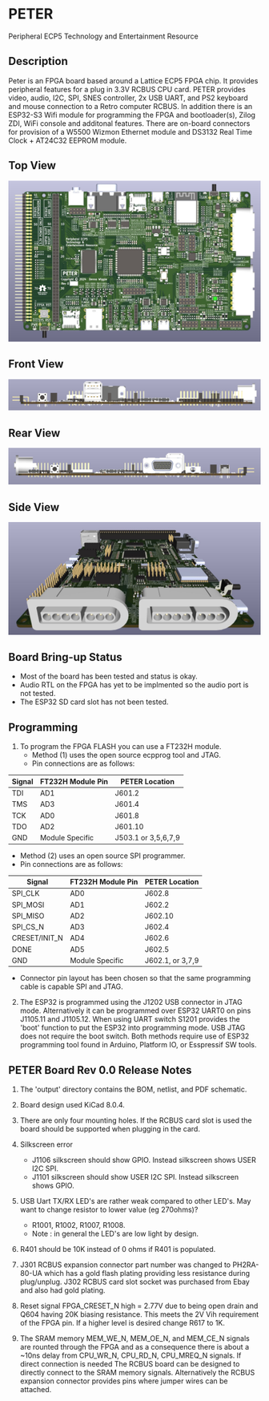 # PETER
Peripheral ECP5 Technology and Entertainment Resource

## Description
Peter is an FPGA board based around a Lattice ECP5 FPGA chip. It provides peripheral features for a plug in 3.3V RCBUS CPU card. PETER provides video, audio, I2C, SPI, SNES controller, 2x USB UART, and PS2 keyboard and mouse connection to a Retro computer RCBUS. In addition there is an ESP32-S3 Wifi module for programming the FPGA and bootloader(s), Zilog ZDI, WiFi console and additonal features. There are on-board connectors for provision of a W5500 Wizmon Ethernet module and DS3132 Real Time Clock + AT24C32 EEPROM module.

## Top View
![PETER Top View Board Image](output/PETER_V0_3d_Top.jpg "Top View of the Peripheral ECP5 Technology and Entertainment Resource board.")

## Front View
![PETER Front View Board Image](output/PETER_V0_3d_Front.jpg "Top View of the Peripheral ECP5 Technology and Entertainment Resource board.")

## Rear View
![PETER Rear View Board Image](output/PETER_V0_3d_Rear.jpg "Top View of the Peripheral ECP5 Technology and Entertainment Resource board.")

## Side View
![PETER Side View Board Image](output/PETER_V0_3d_Side.jpg "Top View of the Peripheral ECP5 Technology and Entertainment Resource board.")

## Board Bring-up Status
   - Most of the board has been tested and status is okay.
   - Audio RTL on the FPGA has yet to be implmented so the audio port is not tested.
   - The ESP32 SD card slot has not been tested.

## Programming
1. To program the FPGA FLASH you can use a FT232H module.
   - Method (1) uses the open source ecpprog tool and JTAG. 
   - Pin connections are as follows:

| Signal        |  FT232H Module Pin  | PETER Location |
| ------------- | ------------------- | ---------------- |
| TDI           | AD1 | J601.2 |
| TMS           | AD3 | J601.4 |
| TCK           | AD0 | J601.8 |
| TDO           | AD2 | J601.10 |
| GND      | Module Specific | J503.1 or 3,5,6,7,9 |

   - Method (2) uses an open source SPI programmer. 
   - Pin connections are as follows:

| Signal        |  FT232H Module Pin  | PETER Location |
| ------------- | ------------------- | ---------------- |
| SPI_CLK       | AD0 | J602.8 |
| SPI_MOSI      | AD1 | J602.2 |
| SPI_MISO      | AD2 | J602.10 |
| SPI_CS_N      | AD3 | J602.4 |
| CRESET/INIT_N | AD4 | J602.6 |
| DONE          | AD5 | J602.5 |
| GND      | Module Specific | J602.1, or 3,7,9 |

   - Connector pin layout has been chosen so that the same programming cable is capable SPI and JTAG.

2. The ESP32 is programmed using the J1202 USB connector in JTAG mode. Alternatively it can be programmed over ESP32 UART0 on pins J1105.11 and J1105.12. When using UART switch S1201 provides the 'boot' function to put the ESP32 into programming mode. USB JTAG does not require the boot switch. Both methods require use of ESP32 programming tool found in Arduino, Platform IO, or Esspressif SW tools.

## PETER Board Rev 0.0 Release Notes

1. The 'output' directory contains the BOM, netlist, and PDF schematic.

2. Board design used KiCad 8.0.4.

3. There are only four mounting holes. If the RCBUS card slot is used the board should be supported when plugging in the card.

4. Silkscreen error
   - J1106 silkscreen should show GPIO. Instead silkscreen shows USER I2C SPI.
   - J1101 silkscreen should show USER I2C SPI. Instead silkscreen shows GPIO.

5. USB Uart TX/RX LED's are rather weak compared to other LED's. May want to change resistor to lower value (eg 270ohms)?
   - R1001, R1002, R1007, R1008.
   - Note : in general the LED's are low light by design.

6. R401 should be 10K instead of 0 ohms if R401 is populated.

7. J301 RCBUS expansion connector part number was changed to PH2RA-80-UA which has a gold flash plating providing less resistance during plug/unplug. J302 RCBUS card slot socket was purchased from Ebay and also had gold plating. 

8. Reset signal FPGA_CRESET_N high = 2.77V due to being open drain and Q604 having 20K biasing resistance. This meets the 2V Vih requirement of the FPGA pin. If a higher level is desired change R617 to 1K.

9. The SRAM memory MEM_WE_N, MEM_OE_N, and MEM_CE_N signals are rounted through the FPGA and as a consequence there is about a ~10ns delay from CPU_WR_N, CPU_RD_N, CPU_MREQ_N signals. If direct connection is needed The RCBUS board can be designed to directly connect to the SRAM memory signals. Alternatively the RCBUS expansion connector provides pins where jumper wires can be attached.
